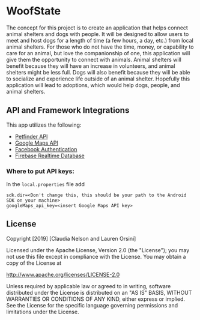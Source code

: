 # WoofState
The concept for this project is to create an application that helps connect animal shelters and dogs with people. It will be designed to allow users to meet and host dogs for a length of time (a few hours, a day, etc.) from local animal shelters. For those who do not have the time, money, or capability to care for an animal, but love the companionship of one, this application will give them the opportunity to connect with animals. Animal shelters will benefit because they will have an increase in volunteers, and animal shelters might be less full. Dogs will also benefit because they will be able to socialize and experience life outside of an animal shelter. Hopefully this application will lead to adoptions, which would help dogs, people, and animal shelters.

## API and Framework Integrations
This app utilizes the following: 
- [Petfinder API](https://www.petfinder.com/developers/)
- [Google Maps API](https://cloud.google.com/maps-platform/) 
- [Facebook Authentication](https://developers.facebook.com/docs/facebook-login/android)
- [Firebase Realtime Database](https://firebase.google.com/docs/database/)

### Where to put API keys:
In the ```local.properties``` file add
```
sdk.dir=<Don't change this, this should be your path to the Android SDK on your machine>
googleMaps_api_key=<insert Google Maps API key>
```

## License
Copyright [2019] [Claudia Nelson and Lauren Orsini]

Licensed under the Apache License, Version 2.0 (the "License"); you may not use this file except in compliance with the License. You may obtain a copy of the License at

http://www.apache.org/licenses/LICENSE-2.0

Unless required by applicable law or agreed to in writing, software distributed under the License is distributed on an "AS IS" BASIS, WITHOUT WARRANTIES OR CONDITIONS OF ANY KIND, either express or implied. See the License for the specific language governing permissions and limitations under the License.
